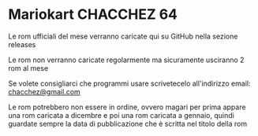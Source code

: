 # Mariokart CHACCHEZ 64

Le rom ufficiali del mese verranno caricate qui su GitHub nella sezione releases

Le rom non verranno caricate regolarmente ma sicuramente usciranno 2 rom al mese

Se volete consigliarci che programmi usare scrivetecelo all'indirizzo email: chacchez@gmail.com

Le rom potrebbero non essere in ordine, ovvero magari per prima appare una rom caricata a dicembre e poi una rom caricata a gennaio, quindi guardate sempre la data di pubblicazione che è scritta nel titolo della rom
